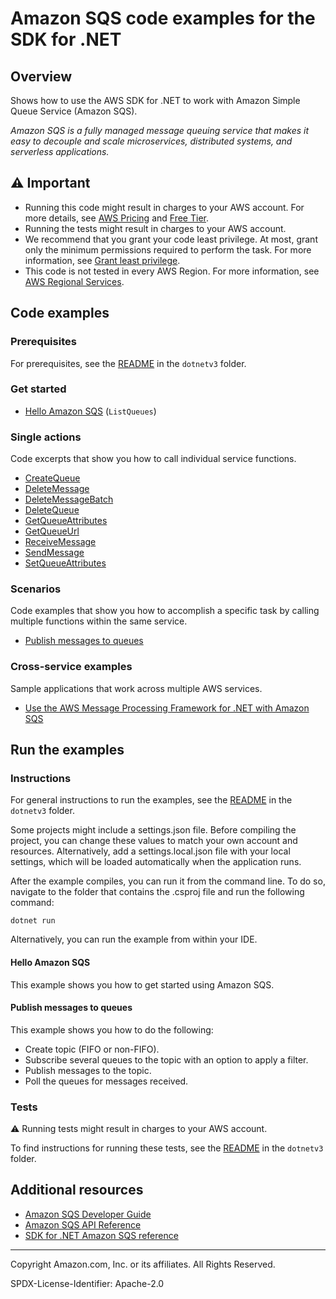 # Amazon SQS code examples for the SDK for .NET

## Overview

Shows how to use the AWS SDK for .NET to work with Amazon Simple Queue Service (Amazon SQS).

<!--custom.overview.start-->
<!--custom.overview.end-->

_Amazon SQS is a fully managed message queuing service that makes it easy to decouple and scale microservices, distributed systems, and serverless applications._

## ⚠ Important

* Running this code might result in charges to your AWS account. For more details, see [AWS Pricing](https://aws.amazon.com/pricing/) and [Free Tier](https://aws.amazon.com/free/).
* Running the tests might result in charges to your AWS account.
* We recommend that you grant your code least privilege. At most, grant only the minimum permissions required to perform the task. For more information, see [Grant least privilege](https://docs.aws.amazon.com/IAM/latest/UserGuide/best-practices.html#grant-least-privilege).
* This code is not tested in every AWS Region. For more information, see [AWS Regional Services](https://aws.amazon.com/about-aws/global-infrastructure/regional-product-services).

<!--custom.important.start-->
<!--custom.important.end-->

## Code examples

### Prerequisites

For prerequisites, see the [README](../README.md#Prerequisites) in the `dotnetv3` folder.


<!--custom.prerequisites.start-->
<!--custom.prerequisites.end-->

### Get started

- [Hello Amazon SQS](../cross-service/TopicsAndQueues/Actions/SQSActions/HelloSQS.cs#L4) (`ListQueues`)


### Single actions

Code excerpts that show you how to call individual service functions.

- [CreateQueue](../cross-service/TopicsAndQueues/Actions/SQSActions/SQSWrapper.cs#L28)
- [DeleteMessage](ReceiveDeleteExample/ReceiveDeleteExample/ReceiveDeleteExample.cs#L17)
- [DeleteMessageBatch](../cross-service/TopicsAndQueues/Actions/SQSActions/SQSWrapper.cs#L154)
- [DeleteQueue](../cross-service/TopicsAndQueues/Actions/SQSActions/SQSWrapper.cs#L182)
- [GetQueueAttributes](../cross-service/TopicsAndQueues/Actions/SQSActions/SQSWrapper.cs#L74)
- [GetQueueUrl](GetQueueUrlExample/GetQueueUrlExample/GetQueueUrl.cs#L10)
- [ReceiveMessage](../cross-service/TopicsAndQueues/Actions/SQSActions/SQSWrapper.cs#L132)
- [SendMessage](CreateSendExample/CreateSendExample/CreateSendExample.cs#L8)
- [SetQueueAttributes](../cross-service/TopicsAndQueues/Actions/SQSActions/SQSWrapper.cs#L95)

### Scenarios

Code examples that show you how to accomplish a specific task by calling multiple
functions within the same service.

- [Publish messages to queues](../cross-service/TopicsAndQueues/Scenarios/TopicsAndQueuesScenario/TopicsAndQueues.cs)

### Cross-service examples

Sample applications that work across multiple AWS services.

- [Use the AWS Message Processing Framework for .NET with Amazon SQS](../cross-service/MessageProcessingFramework)


<!--custom.examples.start-->
<!--custom.examples.end-->

## Run the examples

### Instructions

For general instructions to run the examples, see the
[README](../README.md#building-and-running-the-code-examples) in the `dotnetv3` folder.

Some projects might include a settings.json file. Before compiling the project,
you can change these values to match your own account and resources. Alternatively,
add a settings.local.json file with your local settings, which will be loaded automatically
when the application runs.

After the example compiles, you can run it from the command line. To do so, navigate to
the folder that contains the .csproj file and run the following command:

```
dotnet run
```

Alternatively, you can run the example from within your IDE.


<!--custom.instructions.start-->
<!--custom.instructions.end-->

#### Hello Amazon SQS

This example shows you how to get started using Amazon SQS.



#### Publish messages to queues

This example shows you how to do the following:

- Create topic (FIFO or non-FIFO).
- Subscribe several queues to the topic with an option to apply a filter.
- Publish messages to the topic.
- Poll the queues for messages received.

<!--custom.scenario_prereqs.sqs_Scenario_TopicsAndQueues.start-->
<!--custom.scenario_prereqs.sqs_Scenario_TopicsAndQueues.end-->


<!--custom.scenarios.sqs_Scenario_TopicsAndQueues.start-->
<!--custom.scenarios.sqs_Scenario_TopicsAndQueues.end-->

### Tests

⚠ Running tests might result in charges to your AWS account.


To find instructions for running these tests, see the [README](../README.md#Tests)
in the `dotnetv3` folder.



<!--custom.tests.start-->
<!--custom.tests.end-->

## Additional resources

- [Amazon SQS Developer Guide](https://docs.aws.amazon.com/AWSSimpleQueueService/latest/SQSDeveloperGuide/welcome.html)
- [Amazon SQS API Reference](https://docs.aws.amazon.com/AWSSimpleQueueService/latest/APIReference/Welcome.html)
- [SDK for .NET Amazon SQS reference](https://docs.aws.amazon.com/sdkfornet/v3/apidocs/items/SQS/NSQS.html)

<!--custom.resources.start-->
<!--custom.resources.end-->

---

Copyright Amazon.com, Inc. or its affiliates. All Rights Reserved.

SPDX-License-Identifier: Apache-2.0